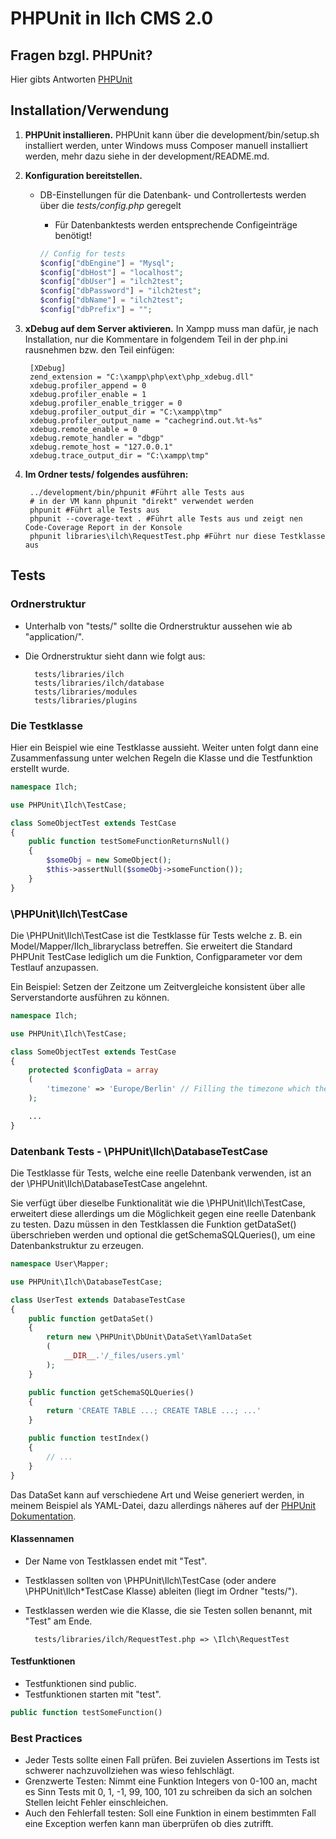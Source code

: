 # PHPUnit in Ilch CMS 2.0

## Fragen bzgl. PHPUnit?
Hier gibts Antworten [PHPUnit](http://phpunit.de/manual/current/en/)


## Installation/Verwendung

1. **PHPUnit installieren.**
    PHPUnit kann über die development/bin/setup.sh installiert werden, unter Windows muss Composer manuell installiert
    werden, mehr dazu siehe in der development/README.md.

2. **Konfiguration bereitstellen.**
    * DB-Einstellungen für die Datenbank- und Controllertests werden über die *tests/config.php* geregelt
        * Für Datenbanktests werden entsprechende Configeinträge benötigt!

        ```php
        // Config for tests
        $config["dbEngine"] = "Mysql";
        $config["dbHost"] = "localhost";
        $config["dbUser"] = "ilch2test";
        $config["dbPassword"] = "ilch2test";
        $config["dbName"] = "ilch2test";
        $config["dbPrefix"] = "";
        ```

3. **xDebug auf dem Server aktivieren.**
In Xampp muss man dafür, je nach Installation, nur die Kommentare in folgendem Teil in der php.ini rausnehmen bzw. den Teil einfügen:

        [XDebug]
        zend_extension = "C:\xampp\php\ext\php_xdebug.dll"
        xdebug.profiler_append = 0
        xdebug.profiler_enable = 1
        xdebug.profiler_enable_trigger = 0
        xdebug.profiler_output_dir = "C:\xampp\tmp"
        xdebug.profiler_output_name = "cachegrind.out.%t-%s"
        xdebug.remote_enable = 0
        xdebug.remote_handler = "dbgp"
        xdebug.remote_host = "127.0.0.1"
        xdebug.trace_output_dir = "C:\xampp\tmp"

4. **Im Ordner tests/ folgendes ausführen:**

        ../development/bin/phpunit #Führt alle Tests aus
        # in der VM kann phpunit "direkt" verwendet werden
        phpunit #Führt alle Tests aus
        phpunit --coverage-text . #Führt alle Tests aus und zeigt nen Code-Coverage Report in der Konsole
        phpunit libraries\ilch\RequestTest.php #Führt nur diese Testklasse aus


## Tests

### Ordnerstruktur

* Unterhalb von "tests/" sollte die Ordnerstruktur aussehen wie ab "application/".
* Die Ordnerstruktur sieht dann wie folgt aus:

        tests/libraries/ilch
        tests/libraries/ilch/database
        tests/libraries/modules
        tests/libraries/plugins

### Die Testklasse

Hier ein Beispiel wie eine Testklasse aussieht.
Weiter unten folgt dann eine Zusammenfassung unter welchen Regeln die Klasse und die Testfunktion erstellt wurde.

```php
namespace Ilch;

use PHPUnit\Ilch\TestCase;

class SomeObjectTest extends TestCase
{
    public function testSomeFunctionReturnsNull()
    {
        $someObj = new SomeObject();
        $this->assertNull($someObj->someFunction());
    }
}
```

### \PHPUnit\Ilch\TestCase

Die \PHPUnit\Ilch\TestCase ist die Testklasse für Tests welche z. B. ein Model/Mapper/Ilch_libraryclass betreffen.
Sie erweitert die Standard PHPUnit TestCase lediglich um die Funktion, Configparameter vor dem Testlauf anzupassen.

Ein Beispiel: Setzen der Zeitzone um Zeitvergleiche konsistent über alle Serverstandorte ausführen zu können.

```php
namespace Ilch;

use PHPUnit\Ilch\TestCase;

class SomeObjectTest extends TestCase
{
    protected $configData = array
    (
        'timezone' => 'Europe/Berlin' // Filling the timezone which the Ilch_Date object will use.
    );

    ...
}
```

### Datenbank Tests - \PHPUnit\Ilch\DatabaseTestCase

Die Testklasse für Tests, welche eine reelle Datenbank verwenden, ist an der \PHPUnit\Ilch\DatabaseTestCase angelehnt.

Sie verfügt über dieselbe Funktionalität wie die \PHPUnit\Ilch\TestCase, erweitert diese allerdings um die
Möglichkeit gegen eine reelle Datenbank zu testen. Dazu müssen in den Testklassen die Funktion getDataSet()
überschrieben werden und optional die getSchemaSQLQueries(), um eine Datenbankstruktur zu erzeugen.

```php
namespace User\Mapper;

use PHPUnit\Ilch\DatabaseTestCase;

class UserTest extends DatabaseTestCase
{
    public function getDataSet()
    {
        return new \PHPUnit\DbUnit\DataSet\YamlDataSet
        (
            __DIR__.'/_files/users.yml'
        );
    }

    public function getSchemaSQLQueries()
    {
        return 'CREATE TABLE ...; CREATE TABLE ...; ...'
    }

    public function testIndex()
    {
        // ...
    }
}
```

Das DataSet kann auf verschiedene Art und Weise generiert werden, in meinem Beispiel als YAML-Datei,
dazu allerdings näheres auf der [PHPUnit Dokumentation](http://phpunit.de/manual/current/en/database.html#database.implementing-getdataset).

#### Klassennamen

* Der Name von Testklassen endet mit "Test".
* Testklassen sollten von \PHPUnit\Ilch\TestCase (oder andere \PHPUnit\Ilch\*TestCase Klasse) ableiten (liegt im Ordner "tests/").
* Testklassen werden wie die Klasse, die sie Testen sollen benannt, mit "Test" am Ende.

        tests/libraries/ilch/RequestTest.php => \Ilch\RequestTest

#### Testfunktionen

* Testfunktionen sind public.
* Testfunktionen starten mit "test".

```php
public function testSomeFunction()
```

### Best Practices

* Jeder Tests sollte einen Fall prüfen. Bei zuvielen Assertions im Tests ist schwerer nachzuvollziehen was wieso fehlschlägt.
* Grenzwerte Testen: Nimmt eine Funktion Integers von 0-100 an, macht es Sinn Tests mit 0, 1, -1, 99, 100, 101 zu schreiben da sich an solchen Stellen leicht Fehler einschleichen.
* Auch den Fehlerfall testen: Soll eine Funktion in einem bestimmten Fall eine Exception werfen kann man überprüfen ob dies zutrifft.
